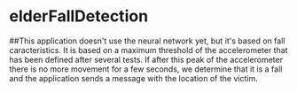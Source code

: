 # elderFallDetection
##This application doesn't use the neural network yet, but it's based on fall caracteristics.
 It is based on a maximum threshold of the accelerometer that has been defined after several tests.
 If after this peak of the accelerometer there is no more movement for a few seconds, we determine that it is a
 fall and the application sends a message with the location of the victim.